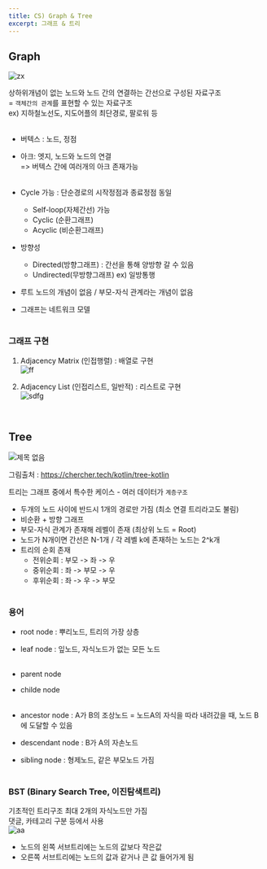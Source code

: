 ```yaml
---
title: CS) Graph & Tree
excerpt: 그래프 & 트리
---
```


## Graph
![zx](https://user-images.githubusercontent.com/103614357/180789333-a8e4120f-84be-450a-99af-b7f517fd212f.png)  

상하위개념이 없는 노드와 노드 간의 연결하는 간선으로 구성된 자료구조  
= `객체간의 관계`를 표현할 수 있는 자료구조   
ex) 지하철노선도, 지도어플의 최단경로, 팔로워 등 
<br/><br/>

- 버텍스 : 노드, 정점  
- 아크: 엣지, 노드와 노드의 연결  
=> 버텍스 간에 여러개의 아크 존재가능 <br/><br/>  

- Cycle 가능 : 단순경로의 시작정점과 종료정점 동일
  - Self-loop(자체간선) 가능
  - Cyclic (순환그래프)
  - Acyclic (비순환그래프)
- 방향성
  - Directed(방향그래프) : 간선을 통해 양방향 갈 수 있음
  - Undirected(무방향그래프) ex) 일방통행
- 루트 노드의 개념이 없음 / 부모-자식 관계라는 개념이 없음
- 그래프는 네트워크 모델 <br/><br/>

### 그래프 구현
1) Adjacency Matrix (인접행렬)  : 배열로 구현  
![ff](https://user-images.githubusercontent.com/103614357/180789371-abc75007-75c9-42e9-b408-0e89aee46285.png)  

2) Adjacency List (인접리스트, 일반적) : 리스트로 구현  
![sdfg](https://user-images.githubusercontent.com/103614357/180789513-6c553303-53fa-4ab6-8082-cabeb12de2e1.png)   
<br/>  
  
## Tree  

![제목 없음](https://user-images.githubusercontent.com/103614357/180796952-98764886-f75a-42f2-a1a4-39458aaadeb4.png)  

그림출처 : https://chercher.tech/kotlin/tree-kotlin

트리는 그래프 중에서 특수한 케이스 - 여러 데이터가 `계층구조`
- 두개의 노드 사이에 반드시 1개의 경로만 가짐 (최소 연결 트리라고도 불림)
- 비순환 + 방향 그래프
- 부모-자식 관계가 존재해 레벨이 존재 (최상위 노드 = Root)
- 노드가 N개이면 간선은 N-1개 / 각 레벨 k에 존재하는 노드는 2^k개
- 트리의 순회 존재
  - 전위순회 : 부모 -> 좌 -> 우
  - 중위순회 : 좌 -> 부모 -> 우
  - 후위순회 : 좌 -> 우 -> 부모 <br/><br/>
 
### 용어  
- root node : 뿌리노드, 트리의 가장 상층
- leaf node : 잎노드, 자식노드가 없는 모든 노드 <br/><br/>  

- parent node  
- childe node  <br/><br/>   

- ancestor node : A가 B의 조상노드 = 노드A의 자식을 따라 내려갔을 때, 노드 B에 도달할 수 있음  
- descendant node : B가 A의 자손노드
- sibling node : 형제노드, 같은 부모노드 가짐 <br/><br/>  

### BST (Binary Search Tree, 이진탐색트리)  
기초적인 트리구조
최대 2개의 자식노드만 가짐  
댓글, 카테고리 구분 등에서 사용   
![aa](https://user-images.githubusercontent.com/103614357/180791411-e5fe1036-f712-4bb3-a971-4bfa5113783a.png)   
- 노드의 왼쪽 서브트리에는 노드의 값보다 작은값  
- 오른쪽 서브트리에는 노드의 값과 같거나 큰 값 들어가게 됨  
<br/>
